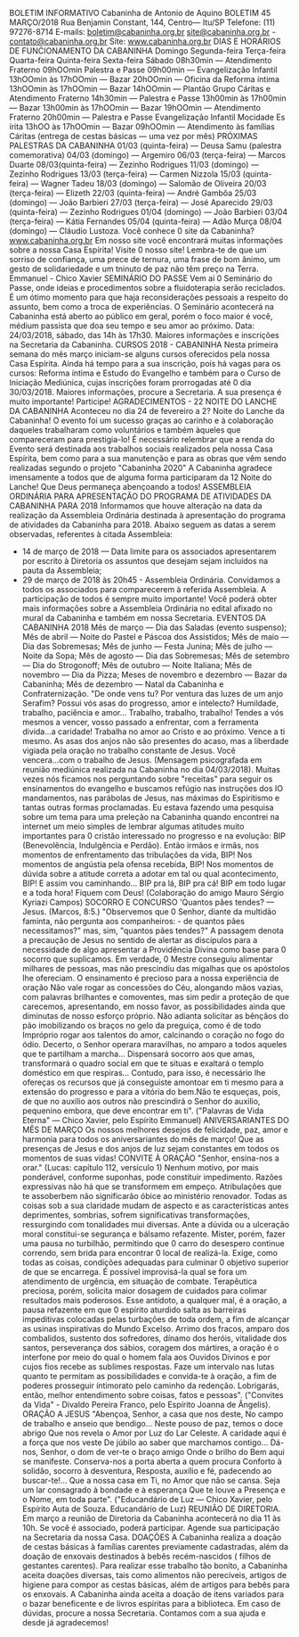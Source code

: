 BOLETIM INFORMATIVO 
Cabaninha de Antonio de Aquino 
BOLETIM 45 MARÇO/2018 
Rua Benjamin Constant, 144, Centro— Itu/SP 
Telefone: (11) 97276-8714 
E-mails: boletim@cabaninha.org.br 
site@cabaninha.org.br - contato@cabaninha.org.br 
Site: www.cabaninha.org.br 
DIAS E HORÁRIOS DE FUNCIONAMENTO DA CABANINHA 
Domingo 
Segunda-feira 
Terça-feira 
Quarta-feira 
Quinta-feira 
Sexta-feira 
Sábado 
08h30min — Atendimento Fraterno 
09hOOmin Palestra e Passe 
09h00min — Evangelização Infantil 
13hOOmin às 17hOOmin — Bazar 
20hOOmin — Oficina da Reforma íntima 
13hOOmin às 17hOOmin — Bazar 
14hOOmin — Plantão Grupo Cáritas 
e Atendimento Fraterno 
14h30min — Palestra e Passe 
13h00min às 17h00min — Bazar 
13h00min às 17hOOmin — Bazar 
19hOOmin — Atendimento Fraterno 
20h00min — Palestra e Passe 
Evangelização Infantil 
Mocidade Es írita 
13hOO às 17hOOmin — Bazar 
09hOOmin — Atendimento às famílias Cáritas 
(entrega de cestas básicas — uma vez por mês) 
PRÓXIMAS PALESTRAS DA CABANINHA 
01/03 (quinta-feira) — Deusa Samu (palestra comemorativa) 
04/03 (domingo) — Argemiro 
06/03 (terça-feira) — Marcos Duarte 
08/03(quinta-feira) — Zezinho Rodrigues 
11/03 (domingo) — Zezinho Rodrigues 
13/03 (terça-feira) — Carmen Nizzola 
15/03 (quinta-feira) — Wagner Tadeu 
18/03 (domingo) — Salomão de Oliveira 
20/03 (terça-feira) — Elizeth 
22/03 (quinta-feira) — André Gambôa 
25/03 (domingo) — João Barbieri 
27/03 (terça-feira) — José Aparecido 
29/03 (quinta-feira) — Zezinho Rodrigues 
01/04 (domingo) — João Barbieri 
03/04 (terça-feira) — Kátia Fernandes 
05/04 (quinta-feira) — Adão Murça 
08/04 (domingo) — Cláudio Lustoza. 
Você conhece 0 site da Cabaninha? www.cabaninha.org.br 
Em nosso site você encontrará muitas informações sobre a nossa 
Casa Espírita! Visite 0 nosso site! 
Lembra-te de que 
um sorriso de confiança, 
uma prece de ternura, 
uma frase de bom ânimo, 
um gesto de solidariedade e 
um tninuto de paz 
não têm preço na Terra. 
Emmanuel - Chico Xavier 
SEMINÁRIO DO PASSE 
Vem aí 0 Seminário do Passe, onde ideias e procedimentos sobre a 
fluidoterapia serão reciclados. 
É um ótimo momento para que haja reconsiderações pessoais a respeito do 
assunto, bem como a troca de experiências. 
O Seminário acontecerá na Cabaninha está aberto ao público em geral, 
porém o foco maior é você, médium passista que doa seu tempo e seu 
amor ao próximo. 
Data: 24/03/2018, sábado, das 14h às 17h30. 
Maiores informações e inscrições na Secretaria da Cabaninha. 
CURSOS 2018 - CABANINHA 
Nesta primeira semana do mês março iniciam-se alguns cursos oferecidos 
pela nossa Casa Espírita. 
Ainda há tempo para a sua inscrição, pois há vagas para os cursos: Reforma 
íntima e Estudo do Evangelho e também para o Curso de Iniciação 
Mediúnica, cujas inscrições foram prorrogadas até 0 dia 30/03/2018. 
Maiores informações, procure a Secretaria. 
A sua presença é muito importante! Participe! 
AGRADECIMENTOS - 22 NOITE DO LANCHE DA CABANINHA 
Aconteceu no dia 24 de fevereiro a 2? Noite do Lanche da Cabaninha! O 
evento foi um sucesso graças ao carinho e à colaboração daqueles 
trabalharam como voluntários e também àqueles que compareceram 
para prestigia-lo! É necessário relembrar que a renda do Evento será 
destinada aos trabalhos sociais realizados pela nossa Casa Espírita, bem 
como para a sua manutenção e para as obras que vêm sendo realizadas 
segundo o projeto "Cabaninha 2020" 
A Cabaninha agradece imensamente a todos que de alguma forma 
participaram da 12 Noite do Lanche! Que Deus permaneça 
abençoando a todos! 
ASSEMBLEIA ORDINÁRIA PARA APRESENTAÇÃO DO PROGRAMA DE 
ATIVIDADES DA CABANINHA PARA 2018 
Informamos que houve alteração na data da realização da Assembleia 
Ordinária destinada à apresentação do programa de atividades da 
Cabaninha para 2018. 
Abaixo seguem as datas a serem observadas, referentes à citada 
Assembleia: 
- 14 de março de 2018 — Data limite para os associados apresentarem 
por escrito à Diretoria os assuntos que desejam sejam incluídos na 
pauta da Assembleia; 
- 29 de março de 2018 às 20h45 - Assembleia Ordinária. 
Convidamos a todos os associados para comparecerem à referida 
Assembleia. A participação de todos é sempre muito importante! 
Você poderá obter mais informações sobre a Assembleia Ordinária no 
edital afixado no mural da Cabaninha e também em nossa Secretaria. 
EVENTOS DA CABANINHA 2018 
Mês de março — Dia das Saladas (evento suspenso); 
Mês de abril — Noite do Pastel e Páscoa dos Assistidos; 
Mês de maio — Dia das Sobremesas; 
Mês de junho — Festa Junina; 
Mês de julho — Noite da Sopa; 
Mês de agosto — Dia das Sobremesas; 
Mês de setembro — Dia do Strogonoff; 
Mês de outubro — Noite Italiana; 
Mês de novembro — Dia da Pizza; 
Meses de novembro e dezembro — Bazar da Cabaninha; 
Mês de dezembro — Natal da Cabaninha e Confraternização. 
"De onde vens tu? 
Por ventura das luzes de um anjo Serafim? 
Possui vós asas do progresso, amor e intelecto? 
Humildade, trabalho, paciência e amor... 
Trabalho, trabalho, trabalho! 
Tendes a vós mesmos a vencer, vosso passado a enfrentar, com a 
ferramenta divida...a caridade! 
Trabalha no amor ao Cristo e ao próximo. Vence a ti mesmo. 
As asas dos anjos não são presentes do acaso, mas a liberdade 
vigiada pela oração no trabalho constante de Jesus. 
Você vencera...com o trabalho de Jesus. 
(Mensagem psicografada em reunião mediúnica realizada na 
Cabaninha no dia 04/03/2018). 
Muitas vezes nós ficamos nos perguntando sobre "receitas" para 
seguir os ensinamentos do evangelho e buscamos refúgio nas 
instruções dos IO mandamentos, nas parábolas de Jesus, nas 
máximas do Espiritismo e tantas outras formas proclamadas. 
Eu estava fazendo uma pesquisa sobre um tema para uma 
preleção na Cabaninha quando encontrei na internet um meio 
simples de lembrar algumas atitudes muito importantes para 0 
cristão interessado no progresso e na evolução: BIP 
(Benevolência, Indulgência e Perdão). 
Então irmãos e irmãs, nos momentos de enfrentamento das 
tribulações da vida, BIP! 
Nos momentos de angústia pela ofensa recebida, BIP! 
Nos momentos de dúvida sobre a atitude correta a adotar em tal 
ou qual acontecimento, BIP! 
E assim vou caminhando... BIP pra lá, BIP pra cá! BIP em todo lugar 
e a toda hora! 
Fiquem com Deus! 
(Colaboração do amigo Mauro Sérgio Kyriazi Campos) 
SOCORRO E CONCURSO 
'Quantos pães tendes? — Jesus. (Marcos, 8:5.) 
"Observemos que 0 Senhor, diante da multidão faminta, não 
pergunta aos companheiros: - 
de quantos pães necessitamos?" 
mas, sim, "quantos pães tendes?" 
A passagem denota a precaução de Jesus no sentido de alertar as 
discípulos para a necessidade de algo apresentar a Providência 
Divina como base para 0 socorro que suplicamos. 
Em verdade, 0 Mestre conseguiu alimentar milhares de pessoas, 
mas não prescindiu das migalhas que os apóstolos lhe ofereciam. 
O ensinamento é precioso para a nossa experiência de oração Não 
vale rogar as concessões do Céu, alongando mãos vazias, com 
palavras brilhantes e comoventes, mas sim pedir a proteção de 
que carecemos, apresentando, em nosso favor, as possibilidades 
ainda que diminutas de nosso esforço próprio. 
Não adianta solicitar as bênçãos do pão imobilizando os braços no 
gelo da preguiça, como é de todo Impróprio rogar aos talentos do 
amor, calcinando o coração no fogo do ódio. 
Decerto, o Senhor operara maravilhas, no amparo a todos aqueles 
que te partilham a marcha... 
Dispensará socorro aos que amas, transformará o quadro social 
em que te situas e exaltará o templo doméstico em que respiras... 
Contudo, para isso, é necessário lhe ofereças os recursos que já 
conseguiste amontoar em ti mesmo para a extensão do progresso 
e para a vitória do bem.Não te esqueças, pois, de que no auxilio 
aos outros não prescindirá o Senhor do auxilio, pequenino 
embora, que deve encontrar em ti". 
("Palavras de Vida Eterna" 
— Chico Xavier, pelo Espírito 
Emmanuel) 
ANIVERSARIANTES DO MÊS DE MARÇO 
Os nossos melhores desejos de felicidade, paz, amor e harmonia 
para todos os aniversariantes do mês de março! Que as 
presenças de Jesus e dos anjos de luz sejam constantes em todos 
os momentos de suas vidas! 
CONVITE À ORAÇÃO 
"Senhor, ensina-nos a orar." (Lucas: capítulo 112, versículo 1) 
Nenhum motivo, por mais ponderável, conforme suponhas, pode 
constituir impedimento. 
Razões expressivas não há que se transformem em empeço. 
Atribulações que te assoberbem não significarão óbice ao ministério 
renovador. 
Todas as coisas sob a sua claridade mudam de aspecto e as 
características antes deprimentes, sombrias, sofrem significativas 
transformações, ressurgindo com tonalidades mui diversas. 
Ante a dúvida ou a ulceração moral constitui-se segurança e bálsamo 
refazente. 
Mister, porém, fazer uma pausa no turbilhão, permitindo que 0 carro 
do desespero continue correndo, sem brida para encontrar 0 local de 
realizá-la. 
Exige, como todas as coisas, condições adequadas para culminar 0 
objetivo superior de que se encarrega. 
É possível improvisá-la qual se fora um atendimento de urgência, em 
situação de combate. 
Terapêutica preciosa, porém, solicita maior dosagem de cuidados para 
colimar resultados mais poderosos. 
Esse antídoto, a qualquer mal, é a oração, a pausa refazente em que 0 
espírito aturdido salta as barreiras impeditivas colocadas pelas 
turbações de toda ordem, a fim de alcançar as usinas inspirativas do 
Mundo Excelso. 
Arrimo dos fracos, amparo dos combalidos, sustento dos sofredores, 
dínamo dos heróis, vitalidade dos santos, perseverança dos sábios, 
coragem dos mártires, a oração é o interfone por meio do qual o 
homem fala aos Ouvidos Divinos e por cujos fios recebe as sublimes 
respostas. 
Faze um intervalo nas lutas quanto te permitam as possibilidades e 
convida-te à oração, a fim de poderes prosseguir íntimorato pelo 
caminho da redenção. Lobrigarás, então, melhor entendimento sobre 
coisas, fatos e pessoas". 
("Convites da Vida" - Divaldo Pereira Franco, pelo Espírito Joanna de 
Ângelis). 
ORAÇÃO A JESUS 
"Abençoa, Senhor, a casa que nos deste, 
No campo de trabalho e anseio que bendigo... 
Neste pouso de paz, temos o doce abrigo 
Que nos revela o Amor por Luz do Lar Celeste. 
A caridade aqui é a força que nos veste 
De júbilo ao saber que marchamos contigo... 
Dá-nos, Senhor, o dom de ver-te o braço amigo 
Onde o brilho do Bem aqui se manifeste. 
Conserva-nos a porta aberta a quem procura 
Conforto à solidão, socorro à desventura, 
Resposta, auxílio e fé, padecendo ao buscar-te!... 
Que a nossa casa em Ti, no Amor que não se cansa. 
Seja um lar consagrado à bondade e à esperança 
Que te louve a Presença e o Nome, em toda parte". 
("Educandário de Luz — Chico Xavier, pelo Espírito Auta de Souza. 
Educandário de Luz) 
REUNIÃO DE DIRETORIA. Em março a reunião de Diretoria da 
Cabaninha acontecerá no dia 11 às 10h. Se você é associado, poderá 
participar. Agende sua participação na Secretaria da nossa Casa. 
DOAÇÕES 
A Cabaninha realiza a doação de cestas básicas à famílias carentes 
previamente cadastradas, além da doação de enxovais destinados à 
bebês recém-nascidos ( filhos de gestantes carentes). Para realizar esse 
trabalho tão bonito, a Cabaninha aceita doações diversas, tais como 
alimentos não perecíveis, artigos de higiene para compor as cestas 
básicas, além de artigos para bebês para os enxovais. A Cabaninha 
ainda aceita a doação de itens variados para o bazar beneficente e de 
livros espíritas para a biblioteca. Em caso de dúvidas, procure a nossa 
Secretaria. Contamos com a sua ajuda e desde já agradecemos! 